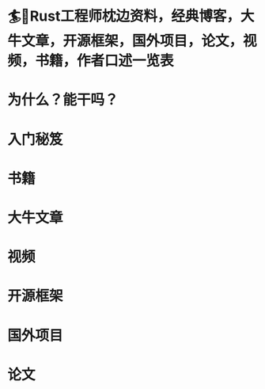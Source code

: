 # 🏄💨Rust工程师枕边资料，经典博客，大牛文章，开源框架，国外项目，论文，视频，书籍，作者口述一览表
# 为什么？能干吗？
# 入门秘笈
# 书籍
# 大牛文章
# 视频
# 开源框架
# 国外项目
# 论文
